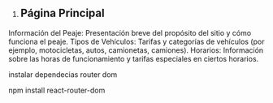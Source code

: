 1. ## Página Principal

Información del Peaje: Presentación breve del propósito del sitio y cómo funciona el peaje.
Tipos de Vehículos: Tarifas y categorías de vehículos (por ejemplo, motocicletas, autos, camionetas, camiones).
Horarios: Información sobre las horas de funcionamiento y tarifas especiales en ciertos horarios.

instalar dependecias
router dom 

npm install react-router-dom
